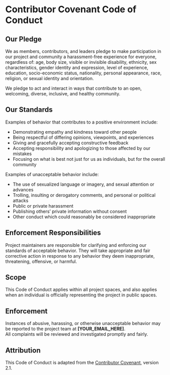 # Contributor Covenant Code of Conduct

## Our Pledge
We as members, contributors, and leaders pledge to make participation in our
project and community a harassment-free experience for everyone, regardless of:
age, body size, visible or invisible disability, ethnicity, sex characteristics,
gender identity and expression, level of experience, education, socio-economic
status, nationality, personal appearance, race, religion, or sexual identity
and orientation.

We pledge to act and interact in ways that contribute to an open, welcoming,
diverse, inclusive, and healthy community.

## Our Standards
Examples of behavior that contributes to a positive environment include:
- Demonstrating empathy and kindness toward other people  
- Being respectful of differing opinions, viewpoints, and experiences  
- Giving and gracefully accepting constructive feedback  
- Accepting responsibility and apologizing to those affected by our mistakes  
- Focusing on what is best not just for us as individuals, but for the
  overall community  

Examples of unacceptable behavior include:
- The use of sexualized language or imagery, and sexual attention or advances  
- Trolling, insulting or derogatory comments, and personal or political attacks  
- Public or private harassment  
- Publishing others’ private information without consent  
- Other conduct which could reasonably be considered inappropriate  

## Enforcement Responsibilities
Project maintainers are responsible for clarifying and enforcing our standards of
acceptable behavior. They will take appropriate and fair corrective action in
response to any behavior they deem inappropriate, threatening, offensive, or harmful.

## Scope
This Code of Conduct applies within all project spaces, and also applies when
an individual is officially representing the project in public spaces.

## Enforcement
Instances of abusive, harassing, or otherwise unacceptable behavior may be reported
to the project team at **[YOUR_EMAIL_HERE]**.  
All complaints will be reviewed and investigated promptly and fairly.

## Attribution
This Code of Conduct is adapted from the [Contributor Covenant](https://www.contributor-covenant.org),
version 2.1.

